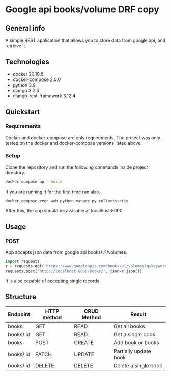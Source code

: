 # Google api books/volume DRF copy

## General info
A simple REST application that allows you to store data from google api, and retrieve it.

## Technologies
* docker 20.10.8
* docker-compose 2.0.0
* python 3.9
* django 3.2.6
* django-rest-framework 3.12.4
## Quickstart
### Requirements
Docker and docker-compose are only requirements.
The project was only tested on the docker and docker-compose versions listed above.
### Setup
Clone the repository and run the following commands inside project directory.
```bash
docker-compose up --build
```
If you are running it for the first time run also.
```bash
docker-compose exec web python manage.py collectstatic
```
After this, the app should be available at localhost:8000
## Usage
### POST
App accepts json data from google api books/v1/volumes.
```python
import requests
r = requests.get('https://www.googleapis.com/books/v1/volumes?q=keyword')
requests.post('http://localhost:8000/books/', json=r.json())
```
It is also capable of accepting single records

## Structure

Endpoint | HTTP method | CRUD Method | Result
---------|-------------|-------------|-------
books| GET | READ | Get all books
books/:id | GET | READ | Get a single book
books | POST | CREATE | Add book or books
books/:id | PATCH | UPDATE | Partially update book
books/:id | DELETE | DELETE | Delete a single book